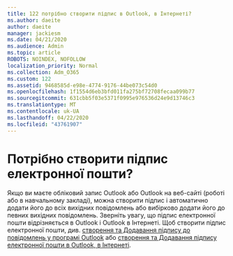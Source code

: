 ```yaml
---
title: 122 потрібно створити підпис в Outlook, в Інтернеті?
ms.author: daeite
author: daeite
manager: jackiesm
ms.date: 04/21/2020
ms.audience: Admin
ms.topic: article
ROBOTS: NOINDEX, NOFOLLOW
localization_priority: Normal
ms.collection: Adm_O365
ms.custom: 122
ms.assetid: 9468585d-e98e-4774-9176-44be073c54d0
ms.openlocfilehash: 1f1554d6eb3bfd011fa275bf72708fecaa099b77
ms.sourcegitcommit: 631cbb5f03e5371f0995e976536d24e9d13746c3
ms.translationtype: MT
ms.contentlocale: uk-UA
ms.lasthandoff: 04/22/2020
ms.locfileid: "43761907"
---
```

# <a name="need-to-create-an-email-signature"></a>Потрібно створити підпис електронної пошти?

Якщо ви маєте обліковий запис Outlook або Outlook на веб-сайті (роботі або в навчальному закладі), можна створити підпис і автоматично додати його до всіх вихідних повідомлень або вибірково додати його до певних вихідних повідомлень. Зверніть увагу, що підпис електронної пошти відрізняється в Outlook і Outlook в Інтернеті. Щоб створити підпис електронної пошти, див. [створення та Додавання підпису до повідомлень у програмі Outlook](https://support.office.com/article/8ee5d4f4-68fd-464a-a1c1-0e1c80bb27f2.aspx) або [створення та Додавання підпису електронної пошти в Outlook, в Інтернеті](https://support.office.com/article/5ff9dcfd-d3f1-447b-b2e9-39f91b074ea3.aspx).

